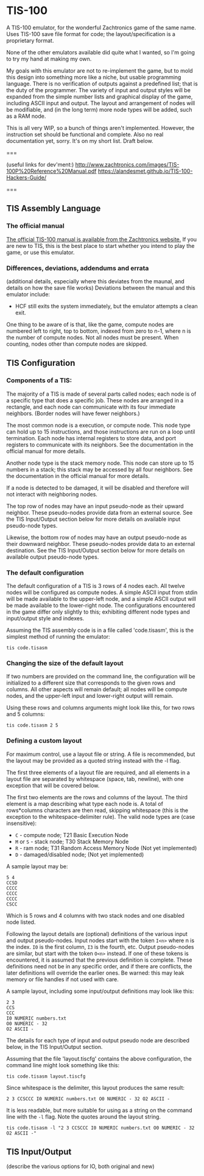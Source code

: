 # TIS-100
A TIS-100 emulator, for the wonderful Zachtronics game of the same name. Uses TIS-100 save file format for code; the layout/specification is a proprietary format.

None of the other emulators available did quite what I wanted, so I'm going to try my hand at making my own.

My goals with this emulator are not to re-implement the game, but to mold this design into something more like a niche, but usable programming language.
There is no verification of outputs against a predefined list; that is the duty of the programmer.
The variety of input and output styles will be expanded from the simple number lists and graphical display of the game, including ASCII input and output.
The layout and arrangement of nodes will be modifiable, and (in the long term) more node types will be added, such as a RAM node.

This is all very WIP, so a bunch of things aren't implemented. However, the instruction set should be functional
and complete. Also no real documentation yet, sorry. It's on my short list. Draft below.

===

(useful links for dev'ment:)
http://www.zachtronics.com/images/TIS-100P%20Reference%20Manual.pdf
https://alandesmet.github.io/TIS-100-Hackers-Guide/

===

## TIS Assembly Language

### The official manual
[The official TIS-100 manual is available from the Zachtronics website.](http://www.zachtronics.com/images/TIS-100P%20Reference%20Manual.pdf)
If you are new to TIS, this is the best place to start whether you intend to play the game, or use this emulator.

### Differences, deviations, addendums and errata
(additional details, especially where this deviates from the maunal, and details on how the save file works)
Deviations between the manual and this emulator include:
- HCF still exits the system immediately, but the emulator attempts a clean exit.

One thing to be aware of is that, like the game, compute nodes are numbered left to right, top to bottom, indexed from zero to n-1, where n is the number of compute nodes. Not all nodes must be present.
When counting, nodes other than compute nodes are skipped. 

## TIS Configuration

### Components of a TIS:
The majority of a TIS is made of several parts called nodes; each node is of a specific type that does a specific job.
These nodes are arranged in a rectangle, and each node can communicate with its four immediate neighbors. (Border nodes will have fewer neighbors.)

The most common node is a execution, or compute node. This node type can hold up to 15 instructions, and those instructions are run on a loop until termination.
Each node has internal registers to store data, and port registers to communicate with its neighbors. See the documentation in the official manual for more details.

Another node type is the stack memory node. This node can store up to 15 numbers in a stack; this stack may be accessed by all four neighbors. See the documentation in the official manual for more details.

If a node is detected to be damaged, it will be disabled and therefore will not interact with neighboring nodes.

The top row of nodes may have an input pseudo-node as their upward neighbor. These pseudo-nodes provide data from an external source.
See the TIS Input/Output section below for more details on available input pseudo-node types.

Likewise, the bottom row of nodes may have an output pseudo-node as their downward neighbor. These pseudo-nodes provide data to an external destination.
See the TIS Input/Output section below for more details on available output pseudo-node types.

### The default configuration
The default configuration of a TIS is 3 rows of 4 nodes each. All twelve nodes will be configured as compute nodes.
A simple ASCII input from stdin will be made available to the upper-left node, and a simple ASCII output will be made available to the lower-right node.
The configurations encountered in the game differ only slightly to this; exhibiting different node types and input/output style and indexes.

Assuming the TIS assembly code is in a file called 'code.tisasm', this is the simplest method of running the emulator:
```shell
tis code.tisasm
```

### Changing the size of the default layout
If two numbers are provided on the command line, the configuration will be initialized to a different size that corresponds to the given rows and columns.
All other aspects will remain default; all nodes will be compute nodes, and the upper-left input and lower-right output willl remain.

Using these rows and columns arguments might look like this, for two rows and 5 columns:
```shell
tis code.tisasm 2 5
```

### Defining a custom layout
For maximum control, use a layout file or string. A file is recommended, but the layout may be provided as a quoted string instead with the -l flag.

The first three elements of a layout file are required, and all elements in a layout file are separated by whitespace (space, tab, newline), with one exception that will be covered below.

The first two elements are the rows and columns of the layout. The third element is a map describing what type each node is.
A total of rows*columns characters are then read, skipping whitespace (this is the exception to the whitespace-delimiter rule). The valid node types are (case insensitive):
- `C` - compute node; T21 Basic Execution Node
- `M` or `S` - stack node; T30 Stack Memory Node
- `R` - ram node; T31 Random Access Memory Node (Not yet implemented)
- `D` - damaged/disabled node; (Not yet implemented)

A sample layout may be:
```text
5 4
CCSD
CCCC
CCCC
CCCC
CSCC
```
Which is 5 rows and 4 columns with two stack nodes and one disabled node listed.

Following the layout details are (optional) definitions of the various input and output pseudo-nodes. Input nodes start with the token `I<n>` where n is the index. `I0` is the first column, `I3` is the fourth, etc.
Output pseudo-nodes are similar, but start with the token `O<n>` instead. If one of these tokens is encountered, it is assumed that the previous definition is complete. These definitions need not be in any specific order,
and if there are conflicts, the later definitions will override the earlier ones. Be warned: this may leak memory or file handles if not used with care.

A sample layout, including some input/output definitions may look like this:
```text
2 3
CCS
CCC
I0 NUMERIC numbers.txt
O0 NUMERIC - 32
O2 ASCII -
```

The details for each type of input and output pseudo node are described below, in the TIS Input/Output section.

Assuming that the file 'layout.tiscfg' contains the above configuration, the command line might look something like this:
```shell
tis code.tisasm layout.tiscfg
```

Since whitespace is the delimiter, this layout produces the same result:
```text
2 3 CCSCCC I0 NUMERIC numbers.txt O0 NUMERIC - 32 O2 ASCII -
```

It is less readable, but more suitable for using as a string on the command line with the `-l` flag. Note the quotes around the layout string.
```shell
tis code.tisasm -l "2 3 CCSCCC I0 NUMERIC numbers.txt O0 NUMERIC - 32 O2 ASCII -"
```

## TIS Input/Output

(describe the various options for IO, both original and new)
